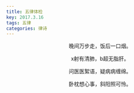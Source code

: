```yaml
---
title: 五律体检
key: 2017.3.16
tags: 五律
categories: 律诗
---
```


<p align="center">晚间万步走，饭后一口烟。
</p>
<p align="center">x射有清肺，b超无脂肝。
</p>
<p align="center">问医医絮语，疑病病缠绵。
</p>
<p align="center">卧枕想心事，斜阳照可怜。
</p>
